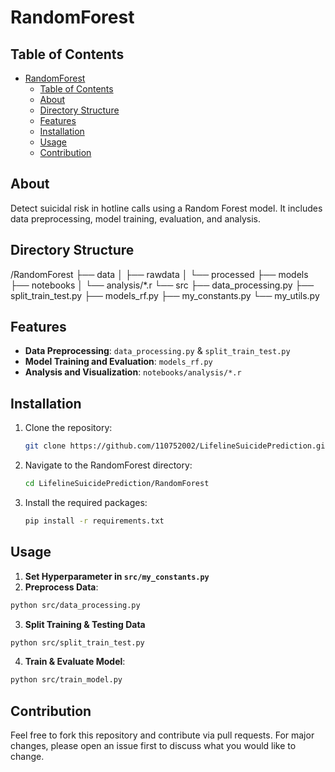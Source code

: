 # RandomForest

## Table of Contents

- [RandomForest](#randomforest)
  - [Table of Contents](#table-of-contents)
  - [About ](#about-)
  - [Directory Structure](#directory-structure)
  - [Features](#features)
  - [Installation](#installation)
  - [Usage](#usage)
  - [Contribution](#contribution)

## About <a name = "about"></a>

Detect suicidal risk in hotline calls using a Random Forest model. It includes data preprocessing, model training, evaluation, and analysis.

## Directory Structure

/RandomForest
├── data
│   ├── rawdata
│   └── processed
├── models
├── notebooks
│   └── analysis/*.r
└── src
    ├── data_processing.py
    ├── split_train_test.py
    ├── models_rf.py
    ├── my_constants.py
    └── my_utils.py

## Features

- **Data Preprocessing**: `data_processing.py` & `split_train_test.py`
- **Model Training and Evaluation**: `models_rf.py`
- **Analysis and Visualization**: `notebooks/analysis/*.r`

## Installation

1. Clone the repository:
   ```bash
   git clone https://github.com/110752002/LifelineSuicidePrediction.git
   ```
2. Navigate to the RandomForest directory:
   ```bash
   cd LifelineSuicidePrediction/RandomForest
   ```
3. Install the required packages:
   ```bash
   pip install -r requirements.txt
   ```

## Usage

1. **Set Hyperparameter in `src/my_constants.py`**
2. **Preprocess Data**:
  ```bash
  python src/data_processing.py
  ```
3. **Split Training & Testing Data**
  ```bash
  python src/split_train_test.py
  ```
4. **Train & Evaluate Model**:
  ```bash
  python src/train_model.py
  ```

## Contribution

Feel free to fork this repository and contribute via pull requests. For major changes, please open an issue first to discuss what you would like to change.
